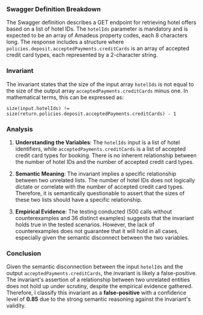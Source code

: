 ### Swagger Definition Breakdown
The Swagger definition describes a GET endpoint for retrieving hotel offers based on a list of hotel IDs. The `hotelIds` parameter is mandatory and is expected to be an array of Amadeus property codes, each 8 characters long. The response includes a structure where `policies.deposit.acceptedPayments.creditCards` is an array of accepted credit card types, each represented by a 2-character string.

### Invariant
The invariant states that the size of the input array `hotelIds` is not equal to the size of the output array `acceptedPayments.creditCards` minus one. In mathematical terms, this can be expressed as: 

`size(input.hotelIds) != size(return.policies.deposit.acceptedPayments.creditCards) - 1`

### Analysis
1. **Understanding the Variables**: The `hotelIds` input is a list of hotel identifiers, while `acceptedPayments.creditCards` is a list of accepted credit card types for booking. There is no inherent relationship between the number of hotel IDs and the number of accepted credit card types. 

2. **Semantic Meaning**: The invariant implies a specific relationship between two unrelated lists. The number of hotel IDs does not logically dictate or correlate with the number of accepted credit card types. Therefore, it is semantically questionable to assert that the sizes of these two lists should have a specific relationship.

3. **Empirical Evidence**: The testing conducted (500 calls without counterexamples and 36 distinct examples) suggests that the invariant holds true in the tested scenarios. However, the lack of counterexamples does not guarantee that it will hold in all cases, especially given the semantic disconnect between the two variables.

### Conclusion
Given the semantic disconnection between the input `hotelIds` and the output `acceptedPayments.creditCards`, the invariant is likely a false-positive. The invariant's assertion of a relationship between two unrelated entities does not hold up under scrutiny, despite the empirical evidence gathered. Therefore, I classify this invariant as a **false-positive** with a confidence level of **0.85** due to the strong semantic reasoning against the invariant's validity.
